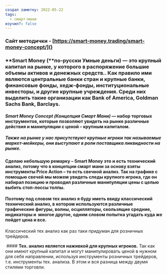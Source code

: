 ```yaml
---
создал заметку: 2022-05-22
tags:
  - смарт-мани
изучил?: false
---
```

### Сайт методички - [https://smart-money.trading/smart-money-concept/]()

### **Smart Money (**по-русски **Умные деньги**) _—_ это крупный капитал на рынке, у которого в распоряжение большие объемы активов и денежных средств.. Как правило ими являются центральные банки стран и крупные банки,  финансовые фонды, хедж-фонды, институциональные инвесторы, и другие крупные учреждения. Среди них выделить такие организации как Bank of America, Goldman Sachs Bank, Barclays.

#### **_Smart Money Concept (Концепция Смарт Мани)_** _—_ набор торговых инструментов, которые позволяют увидеть на рынке различные действия и манипуляции с ценой – крупным капиталом.

##### Также на рынке у нас присутствуют крупные игроки так называемые  маркет-мейкеры, они выступают в роли поставщика ликвидности на рынке.

#### Сделаю небольшую ремарку – **Smart Money это и есть технический анализ**, потому что в концепции смарт мани за основу взяты инструменты Price Action – то есть **свечной анализ**. Так на графике с помощью свечей мы можем увидеть следы крупного игрока, где он набирал позицию и проводил различные манипуляции цены с целью выбить стоп-лоссы толпы.

#### Поэтому под словом тех анализ я буду иметь ввиду **классический технический анализ**, в котором используются различные графические фигуры, волны, осцилляторы, скользящие средние, индикаторы и  многое другое, одним словом попытка угадать куда же пойдет цена и все.

Классический тех анализ как раз таки придуман для розничных трейдеров.

 #### **Тех. анализ является наживкой для крупных игроков.** Так как они имеют крупный капитал и могут манипулировать ценой в нужном для себя направлении, используя инструменты розничных трейдеров, т.е. инструменты тех. анализа. В этом и вся разница между двумя стилями торговли.








